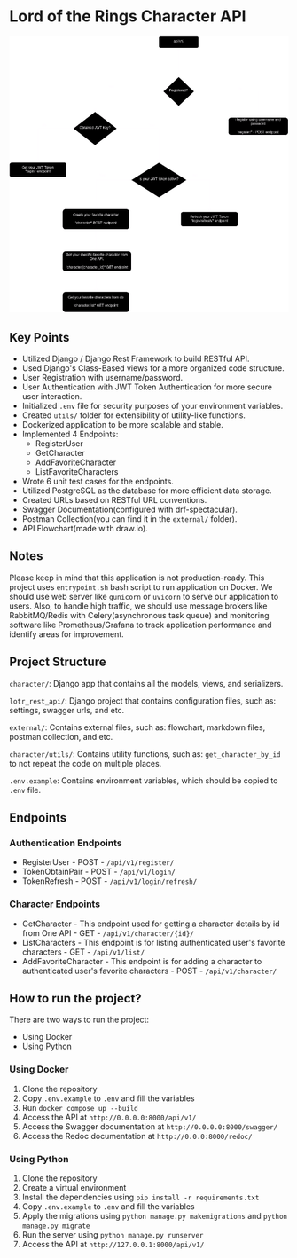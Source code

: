 # Lord of the Rings Character API

![API Flowchart](external/lotr-rest-api-flowchart.png)

## Key Points
- Utilized Django / Django Rest Framework to build RESTful API.
- Used Django's Class-Based views for a more organized code structure.
- User Registration with username/password.
- User Authentication with JWT Token Authentication for more secure user interaction.
- Initialized `.env` file for security purposes of your environment variables.
- Created `utils/` folder for extensibility of utility-like functions.
- Dockerized application to be more scalable and stable.
- Implemented 4 Endpoints:
    - RegisterUser
    - GetCharacter
    - AddFavoriteCharacter
    - ListFavoriteCharacters
- Wrote 6 unit test cases for the endpoints.
- Utilized PostgreSQL as the database for more efficient data storage.
- Created URLs based on RESTful URL conventions.
- Swagger Documentation(configured with drf-spectacular).
- Postman Collection(you can find it in the `external/` folder).
- API Flowchart(made with draw.io).

## Notes
Please keep in mind that this application is not production-ready. This project uses `entrypoint.sh` bash script to run application on Docker. We should use web server like `gunicorn` or `uvicorn` to serve our application to users. Also, to handle high traffic, we should use message brokers like RabbitMQ/Redis with Celery(asynchronous task queue) and monitoring software like Prometheus/Grafana to track application performance and identify areas for improvement.

## Project Structure

`character/`: Django app that contains all the models, views, and serializers.

`lotr_rest_api/`: Django project that contains configuration files, such as: settings, swagger urls, and etc.

`external/`: Contains external files, such as: flowchart, markdown files, postman collection, and etc.

`character/utils/`: Contains utility functions, such as: `get_character_by_id` to not repeat the code on multiple places.

`.env.example`: Contains environment variables, which should be copied to `.env` file.

## Endpoints

### Authentication Endpoints
- RegisterUser - POST - `/api/v1/register/`
- TokenObtainPair - POST - `/api/v1/login/`
- TokenRefresh - POST - `/api/v1/login/refresh/`

### Character Endpoints
- GetCharacter - This endpoint used for getting a character details by id from One API - GET - `/api/v1/character/{id}/`
- ListCharacters - This endpoint is for listing authenticated user's favorite characters - GET - `/api/v1/list/`
- AddFavoriteCharacter - This endpoint is for adding a character to authenticated user's favorite characters - POST - `/api/v1/character/`

## How to run the project?

There are two ways to run the project:
- Using Docker
- Using Python

### Using Docker

1. Clone the repository
2. Copy `.env.example` to `.env` and fill the variables
3. Run `docker compose up --build`
4. Access the API at `http://0.0.0.0:8000/api/v1/`
5. Access the Swagger documentation at `http://0.0.0.0:8000/swagger/`
6. Access the Redoc documentation at `http://0.0.0:8000/redoc/`

### Using Python
1. Clone the repository
2. Create a virtual environment
3. Install the dependencies using `pip install -r requirements.txt`
4. Copy `.env.example` to `.env` and fill the variables
5. Apply the migrations using `python manage.py makemigrations` and `python manage.py migrate`
6. Run the server using `python manage.py runserver`
7. Access the API at `http://127.0.0.1:8000/api/v1/`